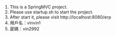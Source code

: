 1. This is a SpringMVC project. 
2. Please use startup.sh to start the project.
3. After start it, please visit http://localhost:8080/erp
4. 用戶名：vinvin1
5. 密碼：vin2992
